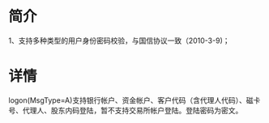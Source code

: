 # 简介 #

1、支持多种类型的用户身份密码校验，与国信协议一致（2010-3-9)；


# 详情 #

logon(MsgType=A)支持银行帐户、资金帐户、客户代码（含代理人代码）、磁卡号、代理人、股东内码登陆，暂不支持交易所帐户登陆。登陆密码为密文。